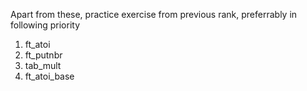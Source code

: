 Apart from these, practice exercise from previous rank, preferrably in following priority
1. ft_atoi
2. ft_putnbr
3. tab_mult
4. ft_atoi_base
